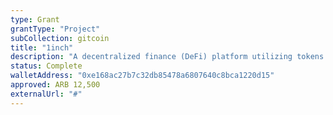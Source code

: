 ```yaml
---
type: Grant
grantType: "Project"
subCollection: gitcoin
title: "1inch"
description: "A decentralized finance (DeFi) platform utilizing tokens for efficient and automated cryptocurrency trading."
status: Complete
walletAddress: "0xe168ac27b7c32db85478a6807640c8bca1220d15"
approved: ARB 12,500
externalUrl: "#"
---
```

